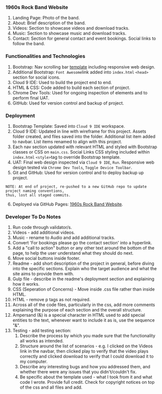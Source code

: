 ### 1960s Rock Band Website
1. Landing Page: Photo of the band.
2. About: Brief description of the band.
3. Videos: Section to showcase videos and download tracks.
4. Music: Section to showcase music and download tracks.
5. Contact: Section for general contact and event bookings. Social links to follow the band.

### Functionalities and Technologies
1. Bootstrap: Nav scrolling bar [template](https://github.com/BlackrockDigital/startbootstrap-scrolling-nav) including responsive web design.
2. Additional Bootstrap: `Font Awesome`link added into `index.html` `<head>` section for social icons.
3. Cloud 9 IDE: Used to build the project end to end.
4. HTML & CSS: Code added to build each section of project.
5. Chrome Dev Tools: Used for ongoing inspection of elements and to perform final UAT.
6. GitHub: Used for version control and backup of project.

### Deployment
1. Bootstrap Template: Saved into `Cloud 9 IDE` workspace.
2. Cloud 9 IDE: Updated in line with wireframe for this project. Assets folder created, and files saved into the folder. Additional list item added to navbar. List items renamed to align with this project.
3. Each nav section updated with relevant HTML and styled with Bootstrap classes or CSS on `main.css`. Social Links CSS styling included within `index.html` `<style>`tag to override Bootstrap template.
4. UAT: Final web design inspected via `Cloud 9 IDE`, `Run`. Responsive web design tested via `Chrome Dev Tools`, `Toggle Device Toolbar`.
5. Git and GitHub: Used for version control and to deploy backup up project.
```
NOTE: At end of project, re-pushed to a new GitHub repo to update project naming conventions,
thus, lost all staged commits.
```
6. Deployed via GitHub Pages: [1960s Rock Band Website](https://githhayden.github.io/The-Beach-Boys/).

### Developer To Do Notes
1. Run code through validator/s.
2. Videos - add additional videos.
2. Music - rename to Audio and add additional tracks.
3. Convert 'For bookings please go the contact section' into a hyperlink.
4. Add a "call to action" button or any other text around the bottom of the page, to help the user understand what they should do next.
5. Move social buttons inside footer.
6. Readme - add short description of the project in general, before diving into the specific sections. Explain who the target audience and what the site aims to provide them with.
7. Gulp file - describe in the readme's deployment section and explaining how it works.
8. CSS (Seperation of Concerns) - Move inside .css file rather than inside HTML.
9. HTML - remove p tags as not required.
10. Across all of the code files, particularly in the css, add more comments explaining the purpose of each section and the overall structure.
11. Ampersand (&) is a special character in HTML used to add special entities to the text, whenever want to include it as is, use the sequence "&amp;".
12. Testing - add testing section:
    1. Describe the process by which you made sure that the functionality all works as intended. 
    2. Structure around the list of scenarios - e.g. I clicked on the Videos link in the navbar, then clicked play to verify that the video plays correctly and clicked download to verify that I could download it to my computer.
    3. Describe any interesting bugs and how you addressed them, and whether there were any issues that you didn't/couldn't fix.
    4. Be specific about the template used - what I took from it and what code I wrote. Provide full credit. Check for copyright notices on top of the css and all files and add.